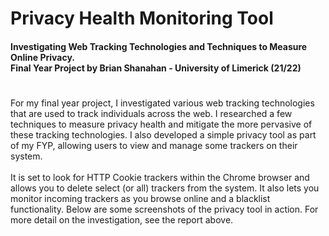 # Privacy Health Monitoring Tool
#### Investigating Web Tracking Technologies and Techniques to Measure Online Privacy. <br> Final Year Project by Brian Shanahan - University of Limerick (21/22)
#
For my final year project, I investigated various web tracking technologies that are used to track individuals across the web. I researched a few techniques to measure privacy health and mitigate the more pervasive of these tracking technologies. I also developed a simple privacy tool as part of my FYP, allowing users to view and manage some trackers on their system. 
<br><br>
It is set to look for HTTP Cookie trackers within the Chrome browser and allows you to delete select (or all) trackers from the system. It also lets you monitor incoming trackers as you browse online and a blacklist functionality. Below are some screenshots of the privacy tool in action. For more detail on the investigation, see the report above.
